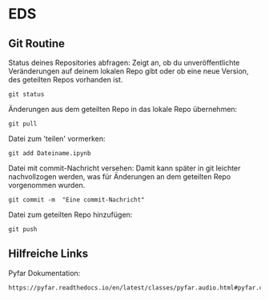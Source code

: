 # EDS

## Git Routine

Status deines Repositories abfragen: Zeigt an, ob du unveröffentlichte Veränderungen auf deinem lokalen Repo gibt oder ob eine neue Version, des geteilten Repos vorhanden ist. 
```
git status
```

Änderungen aus dem geteilten Repo in das lokale Repo übernehmen: 
```
git pull
```

Datei zum 'teilen' vormerken: 
```
git add Dateiname.ipynb
```

Datei mit commit-Nachricht versehen: Damit kann später in git leichter nachvollzogen werden, was für Änderungen an dem geteilten Repo vorgenommen wurden.
```
git commit -m  "Eine commit-Nachricht"
```

Datei zum geteilten Repo hinzufügen:
```
git push
```

## Hilfreiche Links

Pyfar Dokumentation: 
```
https://pyfar.readthedocs.io/en/latest/classes/pyfar.audio.html#pyfar.classes.audio.Signal
```